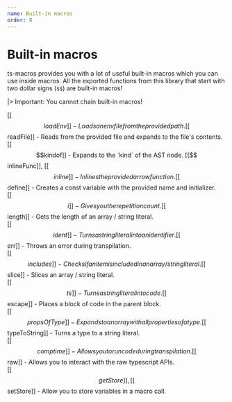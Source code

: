 ```yaml
---
name: Built-in macros
order: 8
---
```


# Built-in macros

ts-macros provides you with a lot of useful built-in macros which you can use inside macros. All the exported functions from this library that start with two dollar signs (`$$`) are built-in macros!

|> Important: You cannot chain built-in macros!

[[$$loadEnv]] - Loads an env file from the provided path.  
[[$$readFile]] - Reads from the provided file and expands to the file's contents.  
[[$$kindof]] - Expands to the `kind` of the AST node.  
[[$$inlineFunc]], [[$$inline]] - Inlines the provided arrow function.  
[[$$define]] - Creates a const variable with the provided name and initializer.  
[[$$i]] - Gives you the repetition count.  
[[$$length]] - Gets the length of an array / string literal.  
[[$$ident]] - Turns a string literal into an identifier.  
[[$$err]] - Throws an error during transpilation.  
[[$$includes]] - Checks if an item is included in an array / string literal.  
[[$$slice]] - Slices an array / string literal.  
[[$$ts]] - Turns a string literal into code.  
[[$$escape]] - Places a block of code in the parent block.  
[[$$propsOfType]] - Expands to an array with all properties of a type.  
[[$$typeToString]] - Turns a type to a string literal.  
[[$$comptime]] - Allows you to run code during transpilation.  
[[$$raw]] - Allows you to interact with the raw typescript APIs.  
[[$$getStore]], [[$$setStore]] - Allow you to store variables in a macro call.
